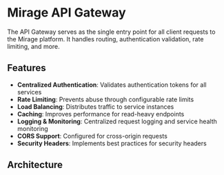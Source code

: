 # Mirage API Gateway

The API Gateway serves as the single entry point for all client requests to the Mirage platform. It handles routing, authentication validation, rate limiting, and more.

## Features

- **Centralized Authentication**: Validates authentication tokens for all services
- **Rate Limiting**: Prevents abuse through configurable rate limits
- **Load Balancing**: Distributes traffic to service instances
- **Caching**: Improves performance for read-heavy endpoints
- **Logging & Monitoring**: Centralized request logging and service health monitoring
- **CORS Support**: Configured for cross-origin requests
- **Security Headers**: Implements best practices for security headers

## Architecture


